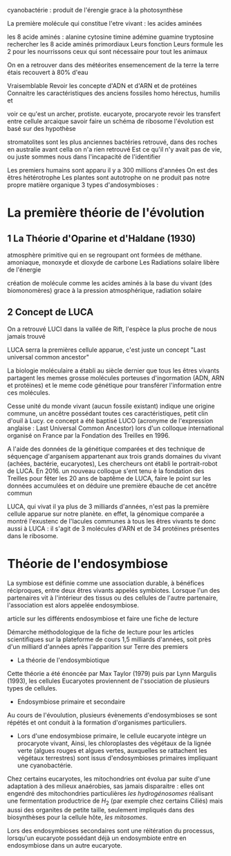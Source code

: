 cyanobactérie : produit de l'érengie grace à la photosynthèse 

La première molécule qui constitue l'etre vivant : les acides aminées 

les 8 acide aminés : alanine cytosine timine adémine guamine tryptosine 
rechercher les 8 acide aminés primordiaux
Leurs fonction
Leurs formule 
les 2 pour les nourrissons
ceux qui sont nécessaire pour tout les animaux

On en a retrouver dans des météorites 
ensemencement de la terre 
la terre étais recouvert à 80% d'eau 

Vraisemblable
Revoir les concepte d'ADN et d'ARN et de protéines 
Connaitre les caractéristiques des anciens fossiles 
homo hérectus, humilis et 

voir ce qu'est un archer, protiste. eucaryote, procaryote 
revoir les transfert entre cellule arcaique 
savoir faire un schéma de ribosome 
l'évolution est basé sur des hypothèse 

stromatolites sont les plus anciennes bactéries retrouvé, dans des roches en australie
avant cella on n'a rien retrouvé 
Est ce qu'il n'y avait pas de vie, ou juste sommes nous dans l'incapacité de l'identifier 

Les premiers humains sont apparu il y a 300 millions d'années 
On est des êtres hétérotrophe 
Les plantes sont autotrophe
on ne produit pas notre propre matière organique
3 types d'andosymbioses :


# La première théorie de l'évolution
## 1 La Théorie d'Oparine et d'Haldane (1930)
atmosphère primitive qui en se regroupant ont formées de méthane. amoniaque, monoxyde et dioxyde de carbone 
Les Radiations solaire libère de l'énergie

création de molécule comme les acides aminés à la base du vivant (des biomonomères) grace à la pression atmosphérique, radiation solaire 

## 2  Concept de LUCA

On a retrouvé LUCI dans la vallée de Rift, l'espèce la plus proche de nous jamais trouvé 

LUCA serra la premières cellule apparue, c'est juste un concept "Last universal common ancestor" 

La biologie moléculaire a établi au siècle dernier que tous les êtres vivants partagent les memes grosse molécules porteuses d'ingormation (ADN, ARN et protéines) et le meme code génétique pour transférer l'information entre ces molécules. 


Cesse unité du monde vivant (aucun fossile existant) indique une origine commune, un ancêtre possédant toutes ces caractéristiques, petit clin d'ouil à Lucy. ce concept a été baptisé LUCO (acronyme de l'expression anglaise : Last Universal Common Ancestor) lors d'un colloque international organisé on France par la Fondation des Treilles en 1996.

A l'aide des données de la génétique comparées et des technique de séquençage d'arganisem appartenant aux trois grands domaines du vivant (achées, bactérie, eucaryotes), Les chercheurs ont établi le portrait-robot de LUCA. En 2016. un nouveau colloque s'ent tenu è la fondation des Treilles pour fêter les 20 ans de baptême de LUCA, faire le point sur les données accumulées et on déduire une première ébauche de cet ancêtre commun 

LUCA, qui vivat il ya plus de 3 milliards d'années, n'est pas la première cellule apparue sur notre planète. en effet,  la génomique comparée a montré l'exustenc de l'lacules communes à tous les êtres vivants te donc aussi à LUCA : il s'agit de 3 molécules d'ARN et de 34 protéines présentes dans le ribosome. 
# Théorie de l'endosymbiose 

La symbiose est définie comme une association durable, à bénéfices réciproques, entre deux êtres vivants appelés symbiotes. Lorsque l'un des partenaires vit à l'intérieur des tissus ou des cellules de l'autre partenaire, l'association est alors appelée endosymbiose. 

article sur les différents endosymbiose et faire une fiche de lecture 

Démarche méthodologique de la fiche de lecture pour les articles scientifiques sur la plateforme de cours 1,5 milliards d'années, soit près d'un milliard d'années après l'apparition sur Terre des premiers 

- La théorie de l'endosymbiotique

Cette théorie a été énoncée par Max Taylor (1979) puis par Lynn Margulis (1993), les cellules Eucaryotes proviennent de l'ssociation de plusieurs types de cellules.

- Endosymbiose primaire et secondaire 

Au cours de l'évoulution, plusieurs évènements d'endosymbioses se sont répétés et ont conduit à la formation d'organismes particuliers.

- Lors d'une endosymbiose primaire, le cellule eucaryote intègre un procaryote vivant, Ainsi, les chloroplastes des végétaux de la lignée verte (algues rouges et algues vertes, auxquelles se rattachent les végétaux terrestres) sont issus d'endosymbioses primaires impliquant une cyanobactérie. 

Chez certains eucaryotes, les mitochondries ont évolua par suite d'une adaptation à des milieux anaérobies, sas jamais disparaitre : elles ont engendré des mitochondries particulières *les hydrogénosomes* réalisant une fermentation productrice de $H_{2}$ (par exemple chez certains Ciliés) mais aussi des organites de petite taille, seulement impliqués dans des biosynthèses pour la cellule hôte, *les mitosomes*.

Lors des endosymbioses secondaires sont une réitération du processus, lorsqu'un eucaryote possédant déjà un endosymbiote entre en endosymbiose dans un autre eucaryote.





















